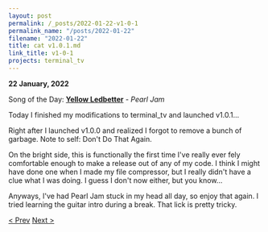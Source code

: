 ```yaml
---
layout: post
permalink: /_posts/2022-01-22-v1-0-1
permalink_name: "/posts/2022-01-22"
filename: "2022-01-22"
title: cat v1.0.1.md
link_title: v1-0-1
projects: terminal_tv
---
```

**22 January, 2022**

Song of the Day: [**Yellow Ledbetter**](https://youtu.be/iYtBMgLfqKQ) - *Pearl Jam*

Today I finished my modifications to terminal_tv and launched v1.0.1...

Right after I launched v1.0.0 and realized I forgot to remove a bunch of garbage. Note to self: Don't Do That Again.

On the bright side, this is functionally the first time I've really ever fely comfortable enough to make a release out of any of my code. I think I might have done one when I made my file compressor, but I really didn't have a clue what I was doing. I guess I don't now either, but you know...

Anyways, I've had Pearl Jam stuck in my head all day, so enjoy that again. I tried learning the guitar intro during a break. That lick is pretty tricky.

[< Prev](/_posts/2022-01-21-change_of_plans)    [Next >](/_posts/2022-01-29-__init__wordle)
